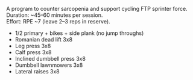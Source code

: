 A program to counter sarcopenia and support cycling FTP sprinter force.
Duration: ~45–60 minutes per session.  
Effort: RPE ~7 (leave 2–3 reps in reserve).  

- 1/2 primary + bikes + side plank (no jump throughs)
- Romanian dead lift 3x8
- Leg press 3x8
- Calf press 3x8
- Inclined dumbbell press 3x8
- Dumbbell lawnmowers 3x8
- Lateral raises 3x8